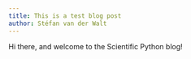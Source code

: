 ```yaml
---
title: This is a test blog post
author: Stéfan van der Walt
---
```


Hi there, and welcome to the Scientific Python blog!
